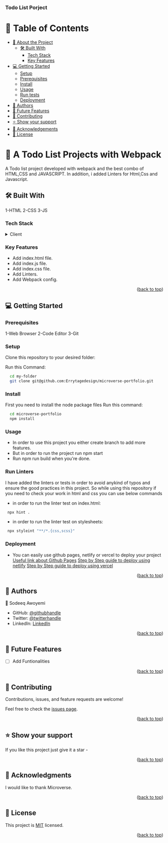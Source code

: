 <a name="readme-top"></a>

  <h3><b>Todo List Porject</b></h3>

# 📗 Table of Contents

- [📖 About the Project](#about-project)
  - [🛠 Built With](#built-with)
    - [Tech Stack](#tech-stack)
    - [Key Features](#key-features)
- [💻 Getting Started](#getting-started)
  - [Setup](#setup)
  - [Prerequisites](#prerequisites)
  - [Install](#install)
  - [Usage](#usage)
  - [Run tests](#run-tests)
  - [Deployment](#deployment)
- [👥 Authors](#authors)
- [🔭 Future Features](#future-features)
- [🤝 Contributing](#contributing)
- [⭐️ Show your support](#support)
- [🙏 Acknowledgements](#acknowledgements)
- [📝 License](#license)

# 📖 A Todo List Projects with Webpack <a name="about-project"></a>

A Todo list project developed with webpack and the best combo of HTML,CSS and JAVASCRIPT. In addition, i added Linters for Html,Css and Javascript.

## 🛠 Built With <a name="built-with"></a>

1-HTML
2-CSS
3-JS

### Tech Stack <a name="tech-stack"></a>

<details>
  <summary>Client</summary>
  <ul>
    <li><a href="https://developer.mozilla.org/en-US/docs/Web/HTML">HTML</a></li>
    <li><a href="https://developer.mozilla.org/en-US/docs/Web/CSS">CSS</a></li>
    <li><a href="https://developer.mozilla.org/en-US/docs/Web/JavaScript">JS</a></li>
    <li><a href="https://webpack.js.org/guides/getting-started/#basic-setup">webpack</a></li>
  </ul>
</details>

<!-- Features -->

### Key Features <a name="key-features"></a>

- Add index.html file.
- Add index.js file.
- Add index.css file.
- Add Linters.
- Add Webpack config.

<p align="right">(<a href="#readme-top">back to top</a>)</p>

<!-- GETTING STARTED -->

## 💻 Getting Started <a name="getting-started"></a>

### Prerequisites

1-Web Browser
2-Code Editor
3-Git

### Setup

Clone this repository to your desired folder:

Run this Command:

```sh
  cd my-folder
  git clone git@github.com:Errytagedesign/microverse-portfolio.git
```

### Install

First you need to install the node package files
Run this command:

```sh
  cd microverse-portfolio
  npm install
```

### Usage

- In order to use this project you either create branch to add more features.
- But in order to run the project run npm start
- Run npm run build when you're done.

### Run Linters

I have added the linters or tests in order to avoid anykind of typos and ensure the good practices in this project. So while using this repository if you need to check your work in html and css you can use below commands

- in order to run the linter test on index.html:

```sh
 npx hint .
```

- in order to run the linter test on stylesheets:

```sh
 npx styleint "**/*.{css,scss}"
```

### Deployment

- You can easily use github pages, netlify or vercel to deploy your project
  <a href="https://docs.github.com/en/pages/quickstart">Useful link about Github Pages</a>
  <a href="https://www.netlify.com/blog/2016/09/29/a-step-by-step-guide-deploying-on-netlify/">Step by Step guide to deploy using netlify</a>
  <a href="https://www.programonaut.com/host-your-application-for-free-with-vercel-step-by-step/">Step by Step guide to deploy using vercel</a>

<p align="right">(<a href="#readme-top">back to top</a>)</p>

<!-- AUTHORS -->

## 👥 Authors <a name="authors"></a>

👤 Sodeeq Awoyemi

- GitHub: [@githubhandle](https://github.com/Errytagedesign)
- Twitter: [@twitterhandle](https://twitter.com/errytage)
- LinkedIn: [LinkedIn](https://www.linkedin.com/in/errytagedesigns/)

<p align="right">(<a href="#readme-top">back to top</a>)</p>

<!-- FUTURE FEATURES -->

## 🔭 Future Features <a name="future-features"></a>

- [ ] Add Funtionalities

<p align="right">(<a href="#readme-top">back to top</a>)</p>

<!-- CONTRIBUTING -->

## 🤝 Contributing <a name="contributing"></a>

Contributions, issues, and feature requests are welcome!

Feel free to check the [issues page](../../issues/).

<p align="right">(<a href="#readme-top">back to top</a>)</p>

<!-- SUPPORT -->

## ⭐️ Show your support <a name="support"></a>

If you like this project just give it a star -

<p align="right">(<a href="#readme-top">back to top</a>)</p>

<!-- ACKNOWLEDGEMENTS -->

## 🙏 Acknowledgments <a name="acknowledgements"></a>

I would like to thank Microverse.

<p align="right">(<a href="#readme-top">back to top</a>)</p>

<!-- LICENSE -->

## 📝 License <a name="license"></a>

This project is [MIT](./LICENSE) licensed.

<p align="right">(<a href="#readme-top">back to top</a>)</p>
